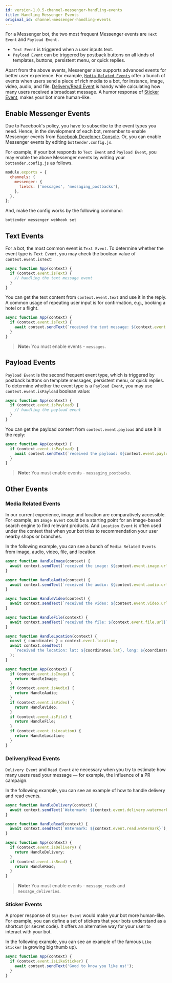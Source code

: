 ```yaml
---
id: version-1.0.5-channel-messenger-handling-events
title: Handling Messenger Events
original_id: channel-messenger-handling-events
---
```


For a Messenger bot, the two most frequent Messenger events are `Text Event` and `Payload Event.`

- `Text Event` is triggered when a user inputs text.
- `Payload Event` can be triggered by postback buttons on all kinds of templates, buttons, persistent menu, or quick replies.

Apart from the above events, Messenger also supports advanced events for better user experience. For example, [`Media Related Events`](#media-related-events) offer a bunch of events when users send a piece of rich media to a bot, for instance, image, video, audio, and file. [Delivery/Read Event](#deliveryread-events) is handy while calculating how many users received a broadcast message. A humor response of [Sticker Event](#sticker-events), makes your bot more human-like.

## Enable Messenger Events

Due to Facebook's policy, you have to subscribe to the event types you need.
Hence, in the development of each bot, remember to enable Messenger events from [Facebook Developer Console](https://developers.facebook.com/apps/). Or, you can enable Messenger events by editing `bottender.config.js`.

For example, if your bot responds to `Text Event` and `Payload Event`, you may enable the above Messenger events by writing your `bottender.config.js` as follows.

```js
module.exports = {
  channels: {
    messenger: {
      fields: ['messages', 'messaging_postbacks'],
    },
  },
};
```

And, make the config works by the following command:

```sh
bottender messenger webhook set
```

## Text Events

For a bot, the most common event is `Text Event`. To determine whether the event type is `Text Event`, you may check the boolean value of `context.event.isText`:

```js
async function App(context) {
  if (context.event.isText) {
    // handling the text message event
  }
}
```

You can get the text content from `context.event.text` and use it in the reply. A common usage of repeating user input is for confirmation, e.g., booking a hotel or a flight.

```js
async function App(context) {
  if (context.event.isText) {
    await context.sendText(`received the text message: ${context.event.text}`);
  }
}
```

> **Note:** You must enable events - `messages`.

## Payload Events

`Payload Event` is the second frequent event type, which is triggered by postback buttons on template messages, persistent menu, or quick replies. To determine whether the event type is a `Payload Event`, you may use `context.event.isPayload` boolean value:

```js
async function App(context) {
  if (context.event.isPayload) {
    // handling the payload event
  }
}
```

You can get the payload content from `context.event.payload` and use it in the reply:

```js
async function App(context) {
  if (context.event.isPayload) {
    await context.sendText(`received the payload: ${context.event.payload}`);
  }
}
```

> **Note:** You must enable events - `messaging_postbacks`.

## Other Events

### Media Related Events

In our current experience, image and location are comparatively accessible. For example, an `Image Event` could be a starting point for an image-based search engine to find relevant products. And `Location Event` is often used under the context that when your bot tries to recommendation your user nearby shops or branches.

In the following example, you can see a bunch of `Media Related Events` from image, audio, video, file, and location.

```js
async function HandleImage(context) {
  await context.sendText(`received the image: ${context.event.image.url}`);
}

async function HandleAudio(context) {
  await context.sendText(`received the audio: ${context.event.audio.url}`);
}

async function HandleVideo(context) {
  await context.sendText(`received the video: ${context.event.video.url}`);
}

async function HandleFile(context) {
  await context.sendText(`received the file: ${context.event.file.url}`);
}

async function HandleLocation(context) {
  const { coordinates } = context.event.location;
  await context.sendText(
    `received the location: lat: ${coordinates.lat}, long: ${coordinates.long}`
  );
}

async function App(context) {
  if (context.event.isImage) {
    return HandleImage;
  }
  if (context.event.isAudio) {
    return HandleAudio;
  }
  if (context.event.isVideo) {
    return HandleVideo;
  }
  if (context.event.isFile) {
    return HandleFile;
  }
  if (context.event.isLocation) {
    return HandleLocation;
  }
}
```

### Delivery/Read Events

`Delivery Event` and `Read Event` are necessary when you try to estimate how many users read your message — for example, the influence of a PR campaign.

In the following example, you can see an example of how to handle delivery and read events.

```js
async function HandleDelivery(context) {
  await context.sendText(`Watermark: ${context.event.delivery.watermark}`);
}

async function HandleRead(context) {
  await context.sendText(`Watermark: ${context.event.read.watermark}`);
}

async function App(context) {
  if (context.event.isDelivery) {
    return HandleDelivery;
  }
  if (context.event.isRead) {
    return HandleRead;
  }
}
```

> **Note:** You must enable events - `message_reads` and `message_deliveries`.

### Sticker Events

A proper response of `Sticker Event` would make your bot more human-like. For example, you can define a set of stickers that your bots understand as a shortcut (or secret code). It offers an alternative way for your user to interact with your bot.

In the following example, you can see an example of the famous `Like Sticker` (a growing big thumb up).

```js
async function App(context) {
  if (context.event.isLikeSticker) {
    await context.sendText('Good to know you like us!');
  }
}
```
